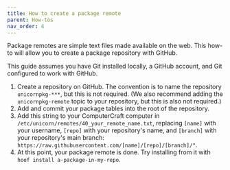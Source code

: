 ```yaml
---
title: How to create a package remote
parent: How-tos
nav_order: 4
---
```


Package remotes are simple text files made available on the web. This how-to will allow you to create a package repository with GitHub.

This guide assumes you have Git installed locally, a GitHub account, and Git configured to work with GitHub.

1. Create a repository on GitHub. The convention is to name the repository `unicornpkg-***`, but this is not required. (We also recommend adding the `unicornpkg-remote` topic to your repository, but this is also not required.)
2. Add and commit your package tables into the root of the repository.
3. Add this string to your ComputerCraft computer in `/etc/unicorn/remotes/40_your_remote_name.txt`, replacing `[name]` with your username, `[repo]` with your repository's name, and `[branch]` with your repository's main branch: `https://raw.githubusercontent.com/[name]/[repo]/[branch]/"`.
4. At this point, your package remote is done. Try installing from it with `hoof install a-package-in-my-repo`.
